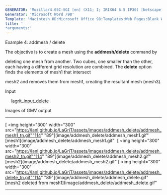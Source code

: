 ```yaml
---
GENERATOR: 'Mozilla/4.05C-SGI [en] (X11; I; IRIX64 6.5 IP30) [Netscape]'
Generator: 'Microsoft Word /98'
Template: 'Macintosh HD:Microsoft Office 98:Templates:Web Pages:Blank Web Page'
title: '
*arguments:'
---
```


 Example 4: addmesh / delete

  The objective is to create a mesh using the **addmesh/delete**
  command by

  deleting one mesh from another.
  Two cubes, one smaller than the other, each having a different grid
  resolution are combined. The **delete** option finds the elements of
  mesh1 that intersect

  mesh2 and removes them from mesh1, creating the resultant mesh
  (mesh3).

 Input

      [lagrit\_input\_delete](../lagrit_input_delete)

 Images of GMV output

   -------------------------------------------------------------------------------------------------------------------------------------------------------------------- ------------------------------------------------------------------------------------------------------------------------------------------------------------------- ------------------------------------------------------------------------------------------------------------------------------------------------------------------------------------------
   [
<img height="300" width="300" src="https://lanl.github.io/LaGriT/assets/images/addmesh_delete/addmesh_mesh1_tn.gif""114" "89"](image/addmesh_delete/addmesh_mesh1.gif" [mesh1](image/addmesh_delete/addmesh_mesh1.gif"    [
<img height="300" width="300" src="https://lanl.github.io/LaGriT/assets/images/addmesh_delete/addmesh_mesh2_tn.gif""114" "89"](image/addmesh_delete/addmesh_mesh2.gif" [mesh2](image/addmesh_delete/addmesh_mesh2.gif"   [
<img height="300" width="300" src="https://lanl.github.io/LaGriT/assets/images/addmesh_delete/addmesh_delete_tn.gif""114" "89"](image/addmesh_delete/addmesh_delete.gif" [mesh2 deleted from mesh1](image/addmesh_delete/addmesh_delete.gif" 
   -------------------------------------------------------------------------------------------------------------------------------------------------------------------- ------------------------------------------------------------------------------------------------------------------------------------------------------------------- ------------------------------------------------------------------------------------------------------------------------------------------------------------------------------------------

  

